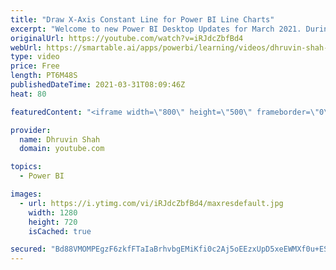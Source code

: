 ```yaml
---
title: "Draw X-Axis Constant Line for Power BI Line Charts"
excerpt: "Welcome to new Power BI Desktop Updates for March 2021. During this session, we will learn how we can draw Constant Line for X- Axis for Line Chart in Power BI. Microsoft recently introduce this new feature during March 2021 of Power BI Desktop update!   When we have date or number data type as columns,"
originalUrl: https://youtube.com/watch?v=iRJdcZbfBd4
webUrl: https://smartable.ai/apps/powerbi/learning/videos/dhruvin-shah-draw-x-axis-constant-line-for-power-bi-line-charts/
type: video
price: Free
length: PT6M48S
publishedDateTime: 2021-03-31T08:09:46Z
heat: 80

featuredContent: "<iframe width=\"800\" height=\"500\" frameborder=\"0\" src=\"https://www.youtube.com/embed/iRJdcZbfBd4\" allow=\"accelerometer; autoplay; encrypted-media; gyroscope; picture-in-picture\" allowfullscreen></iframe>"

provider:
  name: Dhruvin Shah
  domain: youtube.com

topics:
  - Power BI

images:
  - url: https://i.ytimg.com/vi/iRJdcZbfBd4/maxresdefault.jpg
    width: 1280
    height: 720
    isCached: true

secured: "Bd88VMOMPEgzF6zkfFTaIaBrhvbgEMiKfi0c2Aj5oEEzxUpD5xeEWMXf0u+ES0Z8qz/VCTvbn5U5WGJwC6/7G2SpQXXlopILfNchizsOy6MzvA+oHpQDMDLGrJVPJndlAztqQEBA1hYDu0pwJiZIvHkTzhaFtGWHM0DTy6dB54v7Ye/Q/Su2zDSw4YzCY5oDW3nQOYhggyRPOo/A/rtkrvJ1dxUWyar01GjZHnzgbtVsm3JBjZiI5oR3kj70ffG/ujdUKP1gYRJyw+IPpOtk/RcKzE6xeASK9AfuPl9qJ6KG+CqnJaAVSg9yIFDQ1BRitHKo60tDSGTPuC7vxGdjWoWkINRtHQ8+D76AYM3oJ53ylbTZOhuORroxqXLBll0kzlcTCdv1WBo1Lul1E6R9yf4GiBno3H/vMBP+vmiP0u8=;gUU4kpKivtebFem4cEEUXA=="
---
```


